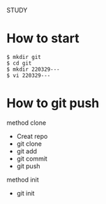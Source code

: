 STUDY

# How to start 

```shell
$ mkdir git
$ cd git
$ mkdir 220329---
$ vi 220329---
```

# How to git push

method clone
- Creat repo
- git clone
- git add
- git commit
- git push

method init
- git init

